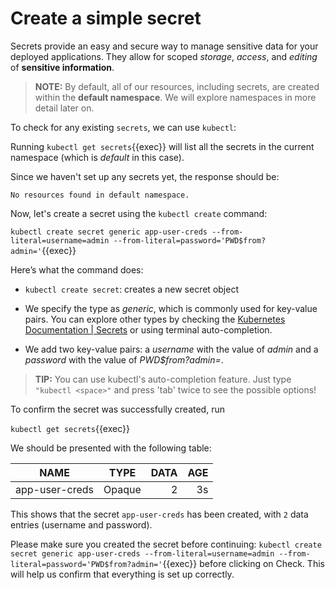 # Create a simple secret


Secrets provide an easy and secure way to manage sensitive data for your deployed applications. They allow for scoped *storage*, *access*, and *editing* of **sensitive information**.

>**NOTE:** By default, all of our resources, including secrets, are created within the **default namespace**. We will explore namespaces in more detail later on.

To check for any existing `secrets`, we can use `kubectl`:

Running `kubectl get secrets`{{exec}} will list all the secrets in the current namespace (which is *default* in this case).

Since we haven't set up any secrets yet, the response should be: 

```
No resources found in default namespace.
```

Now, let's create a secret using the `kubectl create` command:

`kubectl create secret generic app-user-creds --from-literal=username=admin --from-literal=password='PWD$from?admin='`{{exec}}

Here’s what the command does:

* `kubectl create secret`: creates a new secret object

* We specify the type as *generic*, which is commonly used for key-value pairs. You can explore other types by checking the [Kubernetes Documentation | Secrets](https://kubernetes.io/docs/concepts/configuration/secret/) or using terminal auto-completion.

* We add two key-value pairs: a *username* with the value of *admin* and a *password* with the value of *PWD$from?admin=*.

> **TIP:** You can use kubectl's auto-completion feature. Just type `"kubectl <space>"` and press 'tab' twice to see the possible options!

To confirm the secret was successfully created, run

`kubectl get secrets`{{exec}}

We should be presented with the following table:

| NAME            |     TYPE    | DATA  | AGE  | 
| --------------- |:-----------:| -----:| ----:|
| app-user-creds  |  Opaque     |  2    | 3s   |

This shows that the secret `app-user-creds` has been created, with `2` data entries (username and password).

Please make sure you created the secret before continuing: `kubectl create secret generic app-user-creds --from-literal=username=admin --from-literal=password='PWD$from?admin='`{{exec}} before clicking on Check. This will help us confirm that everything is set up correctly.
